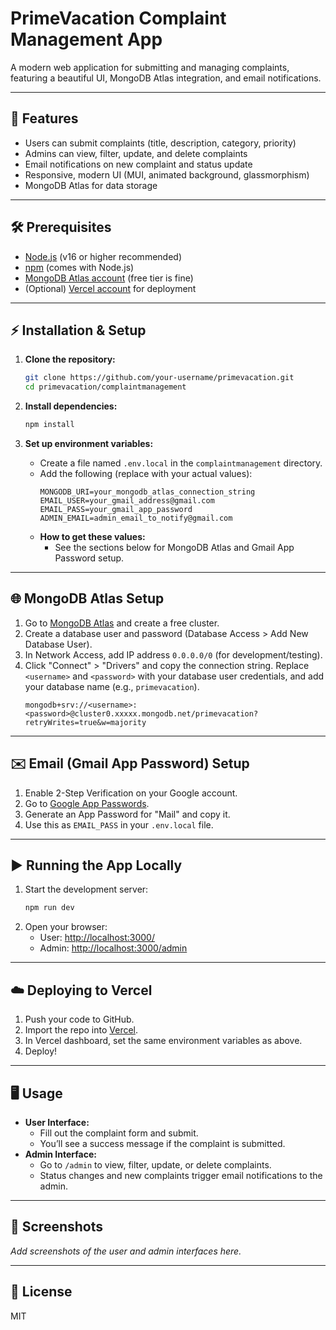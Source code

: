 # PrimeVacation Complaint Management App

A modern web application for submitting and managing complaints, featuring a beautiful UI, MongoDB Atlas integration, and email notifications.

---

## 🚀 Features
- Users can submit complaints (title, description, category, priority)
- Admins can view, filter, update, and delete complaints
- Email notifications on new complaint and status update
- Responsive, modern UI (MUI, animated background, glassmorphism)
- MongoDB Atlas for data storage

---

## 🛠️ Prerequisites
- [Node.js](https://nodejs.org/) (v16 or higher recommended)
- [npm](https://www.npmjs.com/) (comes with Node.js)
- [MongoDB Atlas account](https://www.mongodb.com/cloud/atlas/register) (free tier is fine)
- (Optional) [Vercel account](https://vercel.com/) for deployment

---

## ⚡ Installation & Setup

1. **Clone the repository:**
   ```bash
   git clone https://github.com/your-username/primevacation.git
   cd primevacation/complaintmanagement
   ```

2. **Install dependencies:**
   ```bash
   npm install
   ```

3. **Set up environment variables:**
   - Create a file named `.env.local` in the `complaintmanagement` directory.
   - Add the following (replace with your actual values):
     ```env
     MONGODB_URI=your_mongodb_atlas_connection_string
     EMAIL_USER=your_gmail_address@gmail.com
     EMAIL_PASS=your_gmail_app_password
     ADMIN_EMAIL=admin_email_to_notify@gmail.com
     ```
   - **How to get these values:**
     - See the sections below for MongoDB Atlas and Gmail App Password setup.

---

## 🌐 MongoDB Atlas Setup
1. Go to [MongoDB Atlas](https://www.mongodb.com/cloud/atlas/register) and create a free cluster.
2. Create a database user and password (Database Access > Add New Database User).
3. In Network Access, add IP address `0.0.0.0/0` (for development/testing).
4. Click "Connect" > "Drivers" and copy the connection string. Replace `<username>` and `<password>` with your database user credentials, and add your database name (e.g., `primevacation`).
   ```
   mongodb+srv://<username>:<password>@cluster0.xxxxx.mongodb.net/primevacation?retryWrites=true&w=majority
   ```

---

## ✉️ Email (Gmail App Password) Setup
1. Enable 2-Step Verification on your Google account.
2. Go to [Google App Passwords](https://myaccount.google.com/apppasswords).
3. Generate an App Password for "Mail" and copy it.
4. Use this as `EMAIL_PASS` in your `.env.local` file.

---

## ▶️ Running the App Locally
1. Start the development server:
   ```bash
   npm run dev
   ```
2. Open your browser:
   - User: [http://localhost:3000/](http://localhost:3000/)
   - Admin: [http://localhost:3000/admin](http://localhost:3000/admin)

---

## ☁️ Deploying to Vercel
1. Push your code to GitHub.
2. Import the repo into [Vercel](https://vercel.com/).
3. In Vercel dashboard, set the same environment variables as above.
4. Deploy!

---

## 🖥️ Usage
- **User Interface:**
  - Fill out the complaint form and submit.
  - You’ll see a success message if the complaint is submitted.
- **Admin Interface:**
  - Go to `/admin` to view, filter, update, or delete complaints.
  - Status changes and new complaints trigger email notifications to the admin.

---

## 📸 Screenshots
_Add screenshots of the user and admin interfaces here._

---

## 📄 License
MIT
